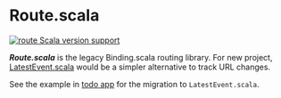 # Route.scala
[![route Scala version support](https://index.scala-lang.org/atry/route.scala/route/latest.svg)](https://index.scala-lang.org/atry/route.scala/route)

***Route.scala*** is the legacy Binding.scala routing library. For new project, [LatestEvent.scala](https://github.com/ThoughtWorksInc/LatestEvent.scala) would be a simpler alternative to track URL changes.

See the example in [todo app](https://github.com/ThoughtWorksInc/todo/commit/54921cd4e1e7acf0b119b8bcd75c1a5c3f755f67#diff-96b7940afd1d65c4c49f5b434c0c764a2f1ecb133b12537b7144a8a05531457eR40-R43) for the migration to `LatestEvent.scala`.
